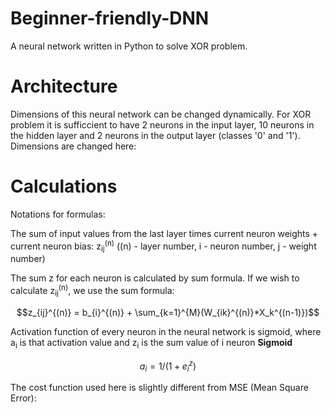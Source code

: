 # Beginner-friendly-DNN
A neural network written in Python to solve XOR problem.

# Architecture
Dimensions of this neural network can be changed dynamically. For XOR problem it is sufficcient to have 2 neurons in the input layer, 10 neurons in the hidden layer and 2 neurons in the output layer (classes '0' and '1'). Dimensions are changed here:

# Calculations
Notations for formulas:

The sum of input values from the last layer times current neuron weights + current neuron bias:  z<sub>ij</sub><sup>(n)</sup> ((n) - layer number, i - neuron number, j - weight number)

The sum z for each neuron is calculated by sum formula.
If we wish to calculate z<sub>ij</sub><sup>(n)</sup>, we use the sum formula:
```math
z_{ij}^{(n)} = b_{i}^{(n)} + \sum_{k=1}^{M}(W_{ik}^{(n)}*X_k^{(n-1)})
```
Activation function of every neuron in the neural network is sigmoid, where a<sub>i</sub> is that activation value and z<sub>i</sub> is the sum value of i neuron
**Sigmoid**
```math
a_i = 1 / (1 + e^z_i)
```

The cost function used here is slightly different from MSE (Mean Square Error):


